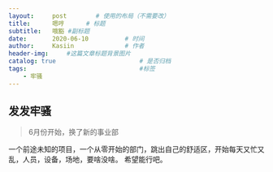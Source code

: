 ```yaml
---
layout:     post   		# 使用的布局（不需要改）
title:      嗯哼 		# 标题 
subtitle:   哦豁 #副标题
date:       2020-06-10 			# 时间
author:     Kasiin 				# 作者
header-img:  	#这篇文章标题背景图片
catalog: true 						# 是否归档
tags:								#标签
    - 牢骚
---
```


## 发发牢骚
>6月份开始，换了新的事业部

一个前途未知的项目，一个从零开始的部门，跳出自己的舒适区，开始每天又忙又乱，人员，设备，场地，要啥没啥。
希望能行吧。